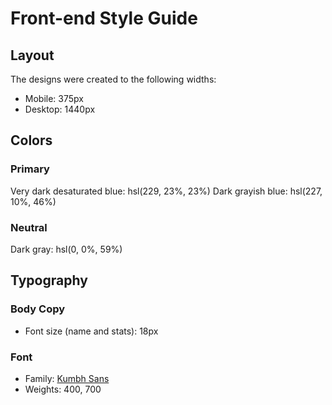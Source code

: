 # Front-end Style Guide

## Layout

The designs were created to the following widths:

- Mobile: 375px
- Desktop: 1440px

## Colors

### Primary

<!-- Dark cyan: hsl(185, 75%, 39%) -->
Very dark desaturated blue: hsl(229, 23%, 23%)
Dark grayish blue: hsl(227, 10%, 46%)

### Neutral

Dark gray: hsl(0, 0%, 59%)

## Typography

### Body Copy

- Font size (name and stats): 18px

### Font

- Family: [Kumbh Sans](https://fonts.google.com/specimen/Kumbh+Sans)
- Weights: 400, 700
